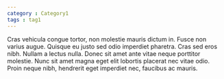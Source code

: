 ```yaml
---
category : Category1
tags : tag1
---
```


Cras vehicula congue tortor, non molestie mauris dictum in. Fusce non varius augue. Quisque eu justo sed odio imperdiet pharetra. Cras sed eros nibh. Nullam a lectus nulla. Donec sit amet ante vitae neque porttitor molestie. Nunc sit amet magna eget elit lobortis placerat nec vitae odio. Proin neque nibh, hendrerit eget imperdiet nec, faucibus ac mauris.